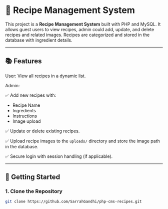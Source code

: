 # 🍲 Recipe Management System

This project is a **Recipe Management System** built with PHP and MySQL. It allows guest users to view recipes, admin could add, update, and delete recipes and related images. Recipes are categorized and stored in the database with ingredient details.

---

## 📚 Features

 User: View all recipes in a dynamic list.

 Admin: 
 
 ✅ Add new recipes with:
- Recipe Name
- Ingredients
- Instructions
- Image upload

 ✅ Update or delete existing recipes.

 ✅ Upload recipe images to the `uploads/` directory and store the image path in the database.

 ✅ Secure login with session handling (if applicable).

---

## 🚀 Getting Started

### 1. Clone the Repository

```bash
git clone https://github.com/SarrahGandhi/php-cms-recipes.git
```
